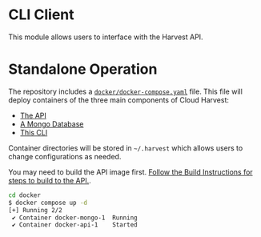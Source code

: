 # CLI Client
This module allows users to interface with the Harvest API. 

# Standalone Operation
The repository includes a [`docker/docker-compose.yaml`](docker) file. This file will deploy containers of the three main components of Cloud Harvest:
- [The API](https://github.com/Cloud-Harvest/api)
- [A Mongo Database](https://www.mongodb.com/)
- [This CLI](https://github.com/Cloud-Harvest/client-cli)

Container directories will be stored in `~/.harvest` which allows users to change configurations as needed.

You may need to build the API image first. [Follow the Build Instructions for steps to build to the API.](https://github.com/Cloud-Harvest/api/blob/main/README.md).

```bash
cd docker
$ docker compose up -d
[+] Running 2/2
 ✔ Container docker-mongo-1  Running                                                                                                               0.0s 
 ✔ Container docker-api-1    Started                                                 
```
